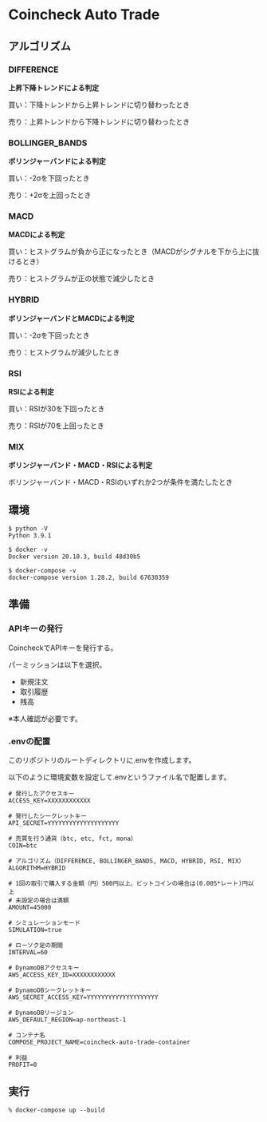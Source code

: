 # Coincheck Auto Trade

## アルゴリズム

### DIFFERENCE

**上昇下降トレンドによる判定**

買い：下降トレンドから上昇トレンドに切り替わったとき

売り：上昇トレンドから下降トレンドに切り替わったとき

### BOLLINGER_BANDS

**ボリンジャーバンドによる判定**

買い：-2σを下回ったとき

売り：+2σを上回ったとき

### MACD

**MACDによる判定**

買い：ヒストグラムが負から正になったとき（MACDがシグナルを下から上に抜けるとき）

売り：ヒストグラムが正の状態で減少したとき

### HYBRID

**ボリンジャーバンドとMACDによる判定**

買い：-2σを下回ったとき

売り：ヒストグラムが減少したとき

### RSI

**RSIによる判定**

買い：RSIが30を下回ったとき

売り：RSIが70を上回ったとき

### MIX

**ボリンジャーバンド・MACD・RSIによる判定**

ボリンジャーバンド・MACD・RSIのいずれか2つが条件を満たしたとき

## 環境

```shell  
$ python -V
Python 3.9.1

$ docker -v
Docker version 20.10.3, build 48d30b5

$ docker-compose -v
docker-compose version 1.28.2, build 67630359
```

## 準備

### APIキーの発行

CoincheckでAPIキーを発行する。

パーミッションは以下を選択。

- 新規注文
- 取引履歴
- 残高

※本人確認が必要です。

### .envの配置

このリポジトリのルートディレクトリに.envを作成します。

以下のように環境変数を設定して.envというファイル名で配置します。

```
# 発行したアクセスキー
ACCESS_KEY=XXXXXXXXXXXX

# 発行したシークレットキー
API_SECRET=YYYYYYYYYYYYYYYYYYYY

# 売買を行う通貨（btc, etc, fct, mona）  
COIN=btc  

# アルゴリズム（DIFFERENCE, BOLLINGER_BANDS, MACD, HYBRID, RSI, MIX）  
ALGORITHM=HYBRID  

# 1回の取引で購入する金額（円）500円以上、ビットコインの場合は(0.005*レート)円以上 
# 未設定の場合は満額 
AMOUNT=45000

# シミュレーションモード
SIMULATION=true

# ローソク足の期間
INTERVAL=60

# DynamoDBアクセスキー
AWS_ACCESS_KEY_ID=XXXXXXXXXXXX

# DynamoDBシークレットキー
AWS_SECRET_ACCESS_KEY=YYYYYYYYYYYYYYYYYYYY

# DynamoDBリージョン
AWS_DEFAULT_REGION=ap-northeast-1

# コンテナ名
COMPOSE_PROJECT_NAME=coincheck-auto-trade-container

# 利益
PROFIT=0
```

## 実行

```shell
% docker-compose up --build
```  
